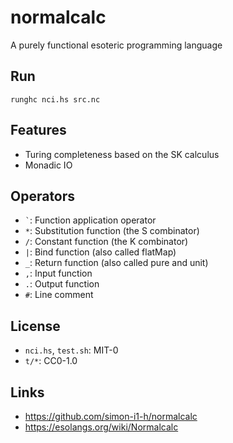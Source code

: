 # normalcalc

A purely functional esoteric programming language

## Run

`runghc nci.hs src.nc`

## Features

- Turing completeness based on the SK calculus
- Monadic IO

## Operators

- `` ` ``: Function application operator
- `*`: Substitution function (the S combinator)
- `/`: Constant function (the K combinator)
- `|`: Bind function (also called flatMap)
- `_`: Return function (also called pure and unit)
- `,`: Input function
- `.`: Output function
- `#`: Line comment

## License

- `nci.hs`, `test.sh`: MIT-0
- `t/*`: CC0-1.0

## Links

- https://github.com/simon-i1-h/normalcalc
- https://esolangs.org/wiki/Normalcalc
